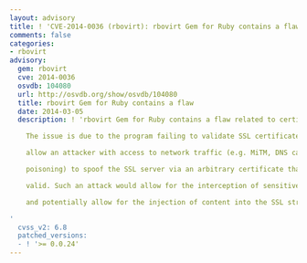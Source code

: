 ```yaml
---
layout: advisory
title: ! 'CVE-2014-0036 (rbovirt): rbovirt Gem for Ruby contains a flaw'
comments: false
categories:
- rbovirt
advisory:
  gem: rbovirt
  cve: 2014-0036
  osvdb: 104080
  url: http://osvdb.org/show/osvdb/104080
  title: rbovirt Gem for Ruby contains a flaw
  date: 2014-03-05
  description: ! 'rbovirt Gem for Ruby contains a flaw related to certificate validation.

    The issue is due to the program failing to validate SSL certificates. This may

    allow an attacker with access to network traffic (e.g. MiTM, DNS cache

    poisoning) to spoof the SSL server via an arbitrary certificate that appears

    valid. Such an attack would allow for the interception of sensitive traffic,

    and potentially allow for the injection of content into the SSL stream.

'
  cvss_v2: 6.8
  patched_versions:
  - ! '>= 0.0.24'
---
```

